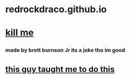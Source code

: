 # redrockdraco.github.io<!DOCTYPE HTML>
  <html>   
   <head>
       <title> kill me please </title>
 <body>
   <a href="https://suicidepreventionlifeline.org/"><h1><p> kill me</p></h1><a/>
 <h3><p> made by brett burnson Jr its a joke tho im good</p>
<a href="http://youtube.com/ziovo"><h2><p> this guy taught me to do this</p></a>

</body>



<html>
